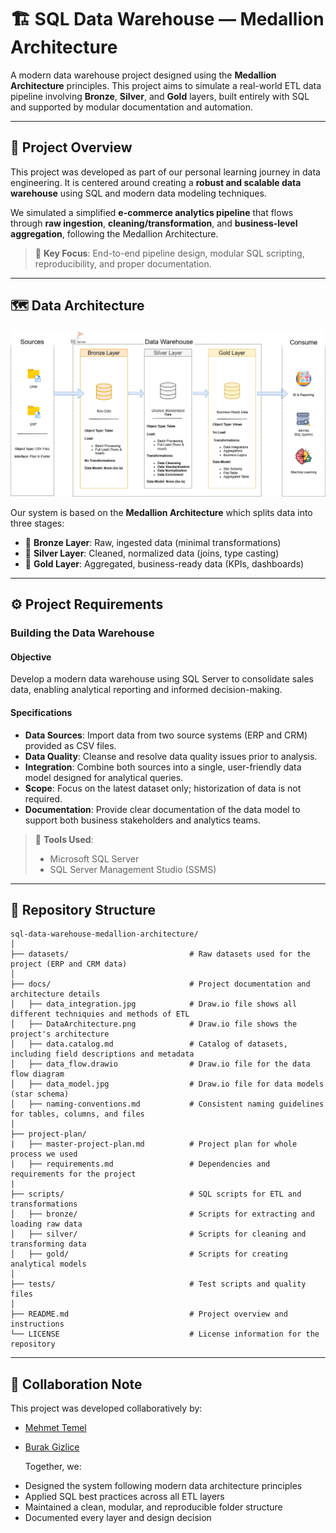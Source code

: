 # 🏗️ SQL Data Warehouse — Medallion Architecture

A modern data warehouse project designed using the **Medallion Architecture** principles. This project aims to simulate a real-world ETL data pipeline involving **Bronze**, **Silver**, and **Gold** layers, built entirely with SQL and supported by modular documentation and automation.

---

## 🧠 Project Overview

This project was developed as part of our personal learning journey in data engineering. It is centered around creating a **robust and scalable data warehouse** using SQL and modern data modeling techniques.

We simulated a simplified **e-commerce analytics pipeline** that flows through **raw ingestion**, **cleaning/transformation**, and **business-level aggregation**, following the Medallion Architecture.

> 📌 **Key Focus**: End-to-end pipeline design, modular SQL scripting, reproducibility, and proper documentation.

---

## 🗺️ Data Architecture

![Data Architecture](docs/DataArchitecture.png)

Our system is based on the **Medallion Architecture** which splits data into three stages:

- 🥉 **Bronze Layer**: Raw, ingested data (minimal transformations)
- 🥈 **Silver Layer**: Cleaned, normalized data (joins, type casting)
- 🥇 **Gold Layer**: Aggregated, business-ready data (KPIs, dashboards)

---

## ⚙️ Project Requirements

### Building the Data Warehouse 

#### Objective
Develop a modern data warehouse using SQL Server to consolidate sales data, enabling analytical reporting and informed decision-making.

#### Specifications
- **Data Sources**: Import data from two source systems (ERP and CRM) provided as CSV files.
- **Data Quality**: Cleanse and resolve data quality issues prior to analysis.
- **Integration**: Combine both sources into a single, user-friendly data model designed for analytical queries.
- **Scope**: Focus on the latest dataset only; historization of data is not required.
- **Documentation**: Provide clear documentation of the data model to support both business stakeholders and analytics teams.


> 🧰 **Tools Used**:
> - Microsoft SQL Server  
> - SQL Server Management Studio (SSMS)

---

## 📂 Repository Structure
```
sql-data-warehouse-medallion-architecture/
│
├── datasets/                           # Raw datasets used for the project (ERP and CRM data)
│
├── docs/                               # Project documentation and architecture details
│   ├── data_integration.jpg            # Draw.io file shows all different techniquies and methods of ETL
│   ├── DataArchitecture.png            # Draw.io file shows the project's architecture
│   ├── data.catalog.md                 # Catalog of datasets, including field descriptions and metadata
│   ├── data_flow.drawio                # Draw.io file for the data flow diagram
│   ├── data_model.jpg                  # Draw.io file for data models (star schema)
│   ├── naming-conventions.md           # Consistent naming guidelines for tables, columns, and files
│
├── project-plan/
|   ├── master-project-plan.md          # Project plan for whole process we used
|   ├── requirements.md                 # Dependencies and requirements for the project
|
├── scripts/                            # SQL scripts for ETL and transformations
│   ├── bronze/                         # Scripts for extracting and loading raw data
│   ├── silver/                         # Scripts for cleaning and transforming data
│   ├── gold/                           # Scripts for creating analytical models
│
├── tests/                              # Test scripts and quality files
│
├── README.md                           # Project overview and instructions
└── LICENSE                             # License information for the repository
```
---

## 🤝 Collaboration Note 
This project was developed collaboratively by:
* [Mehmet Temel](https://github.com/mhmttml)
* [Burak Gizlice](https://github.com/burakgizlice)

  Together, we:
- Designed the system following modern data architecture principles
- Applied SQL best practices across all ETL layers
- Maintained a clean, modular, and reproducible folder structure
- Documented every layer and design decision
